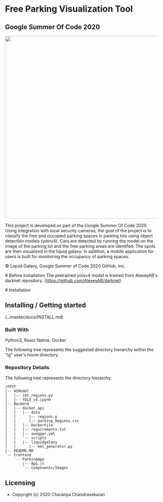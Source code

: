 ﻿# Free Parking Visualization Tool

## __Google Summer Of Code 2020__
<p align="center"> 
    <img width="600" src="https://jderobot.github.io/assets/images/activities/gsoc-2020.jpg">
</p>

This project is developed as part of the Google Summer Of Code 2020. Using integration with local security cameras, the goal of the project is to classify the free and occupied parking spaces in parking lots using object detection models (yolov4). Cars are detected by running the model on the image of the parking lot and the free parking areas are identifed. The spots are then visualized in the liquid galaxy. In addition, a mobile application for users is built for monitoring the occupancy of parking spaces.

© Liquid Galaxy, Google Summer of Code 2020 GitHub, Inc.

﻿# Before Installation
The pretrained yolov4 model is trained from AlexeyAB's darknet repository. (https://github.com/AlexeyAB/darknet)

﻿# Installation


## Installing / Getting started
(../master/docs/INSTALL.md)

### Built With
Python3, React Native, Docker

The following tree represents the suggested directory hierarchy 
within the "lg" user's home directory:

### Repository Details
The following tree represents the directory hierarchy:

```
/FPVT
|-- AIModel
|   |-- set_regions.py
|   |-- YOLO_v4.ipynb
|-- Backend
|   |-- docker_api
|   |   |-- data
|   |      |-- regions.p
|   |      |-- parking_Regions.csv
|   |   |-- DockerFile
|   |   |-- requirements.txt
|   |   |-- swagger.yml
|   |   `-- scripts
|   |   |-- liquidgalaxy
|   |      |-- kml_generator.py
|-- README.MD
`-- Frontend
    `-- ParkingApp
        |-- App.js
        `-- Components/Images
```

## Licensing
- Copyright (c) 2020 Charanya Chandrasekaran

